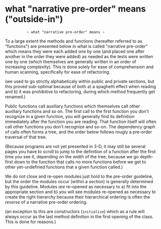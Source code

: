# what "narrative pre-order" means ("outside-in")

              ~ what "narrative pre-order" means ~

To a large extent the methods and functions (hereafter referred to
as "functions") are presented below in what is called "narrative pre-order"
which means they were each added one by one (and placed one after another
in the order they were added) as needed as the tests were written
one by one (which themselves are generally written in an order of
increasing complexity). This is done solely for ease of comprehension
and human scanning, specifically for ease of refactoring.

(we used to go strictly alphabeticaly within public and private
sections, but this proved sub-optimal because of both a) a spaghetti
effect when reading and b) it was prohibitive to refactoring, during
which method frequently get renamed.)

Public functions call auxiliary functions which themselves call other
auxiliary functions and so on. The first call to the first function
you don't recognize in a given function, you will generally find its
definition immediately after the function you are reading.
That function itself will often call other functions you don't
recognize and so-on. The dependency graph of calls often forms a tree,
and the order below follows rougly a pre-order traversal of that tree.

(Because programs are not yet presented in 3-D, it may still be several
pages you have to scroll to jump to the definition of a function after
the first time you see it, depending on the width of the tree; because
we go depth-first down to the function that calls no more functions before
we get to other yet-undefined functions that a given function called.)

We do not close and re-open modules just hold to the pre-order guideline,
but the order the modules occur (within a section) is generally determined
by this guideline. Modules *are* re-opened as necessary to a) fit into
the appropriate section and b) you will see modules re-opened as necessary
to create the right hierarchy because their hierarchical ordering is often
the *reverse* of a narrative pre-order ordering.

(an exception to this are constructors (`initialize`) which as a rule
will always occur as the last method definition in the first opening
of the class. This is done for reasons.)
